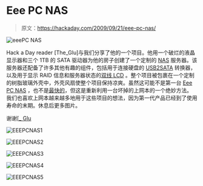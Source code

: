 # Eee PC NAS

> 原文：<https://hackaday.com/2009/09/21/eee-pc-nas/>

![eeePC NAS](img/1e1502d36f9d38e2f198d47731da6a0f.png "eeePC NAS")

Hack a Day reader [The_Glu]与我们分享了他的一个项目。他用一个破烂的液晶显示器和三个 1TB 的 SATA 驱动器为他的房子创建了一个定制的 [NAS](http://en.wikipedia.org/wiki/Network-attached_storage) 服务器。该服务器还配备了许多其他有趣的组件，包括用于连接硬盘的 [USB2SATA](http://www.newegg.com/Product/Product.aspx?Item=N82E16812200139) 转换器，以及用于显示 RAID 信息和服务器状态的[双线 LCD](http://www.harbaum.org/till/lcd2usb/index.shtml) 。整个项目被包裹在一个定制的树脂玻璃外壳中，外壳风扇使整个项目保持凉爽。虽然这可能不是第一台 [Eee PC NAS](http://apcmag.com/asus-releases-netbook-based-home-server.htm) ，也不是[最快的](http://www.tomshardware.com/forum/174836-32-sata-transfer-rate)，但这是重新利用一台坏掉的上网本的一个绝妙方法。我们也喜欢上网本越来越多地用于这些项目的想法，因为第一代产品已经到了使用寿命的末期。休息后更多图片。

谢谢[[_ Glu](http://theglu.org/)

![EEEPCNAS1](img/6d491c939d813ea799b32dfd6c7de43d.png "EEEPCNAS1")

![EEEPCNAS2](img/58eb4ca449c97761079b89fb15315af2.png "EEEPCNAS2")

![EEEPCNAS3](img/4bd35d57b4c2a36c4560dd2032a42499.png "EEEPCNAS3")

![EEEPCNAS4](img/34f67b36b548da780018d6c57a7a4564.png "EEEPCNAS4")

![EEEPCNAS5](img/5425f2044803dfe6efc9cd23e33cb702.png "EEEPCNAS5")